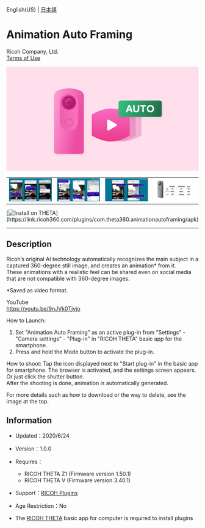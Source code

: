English(US) | [日本語](README.ja.md)

# Animation Auto Framing
Ricoh Company, Ltd.  
[Terms of Use](https://theta360.com/en/legal/terms_of_use_plugins/)

<div align="center">
 <img src="1.png">

 <table>
  <tr>
   <td><img src="2.png"></td>
   <td><img src="3.png"></td>
   <td><img src="4.png"></td>
   <td><img src="5.png"></td>
  </tr>
 </table>
</div>

[![Install on THETA](https://assets.ricoh360.com/image/upload/v1/front/theta/install-button.svg?)](https://link.ricoh360.com/plugins/com.theta360.animationautoframing/apk)

***

## Description
Ricoh’s original AI technology automatically recognizes the main subject in a captured 360-degree still image, and creates an animation* from it.  
These animations with a realistic feel can be shared even on social media that are not compatible with 360-degree images.  
  
*Saved as video format.  
  
YouTube  
https://youtu.be/9nJVk0Tjvjo  
  
How to Launch:  
1. Set "Animation Auto Framing" as an active plug-in from "Settings" - "Camera settings" - "Plug-in" in "RICOH THETA" basic app for the smartphone.
2. Press and hold the Mode button to activate the plug-in.
  
How to shoot: 
Tap the icon displayed next to "Start plug-in" in the basic app for smartphone. The browser is activated, and the settings screen appears.
Or just click the shutter button.  
After the shooting is done, animation is automatically generated.  
  
For more details such as how to download or the way to delete, see the image at the top.  

## Information
  * Updated：2020/6/24
  * Version：1.0.0
  * Requires：
    * RICOH THETA Z1 (Firmware version 1.50.1)
    * RICOH THETA V (Firmware version 3.40.1)
  * Support：[RICOH Plugins](https://support.theta360.com/ja/)
  * Age Restriction：No

* The [RICOH THETA](https://theta360.com/ja/about/application/pc.html#app-detail-01) basic app for computer is required to install plugins
